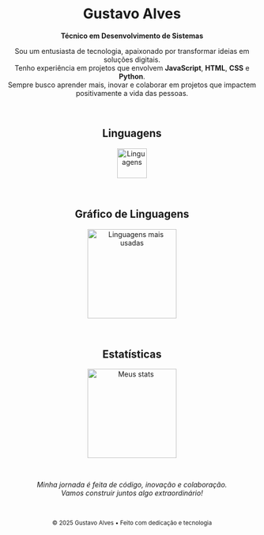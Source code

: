 

<h1 align="center">Gustavo Alves</h1>

<p align="center"><b>Técnico em Desenvolvimento de Sistemas</b></p>

<p align="center">
  Sou um entusiasta de tecnologia, apaixonado por transformar ideias em soluções digitais.<br>
  Tenho experiência em projetos que envolvem <b>JavaScript</b>, <b>HTML</b>, <b>CSS</b> e <b>Python</b>.<br>
  Sempre busco aprender mais, inovar e colaborar em projetos que impactem positivamente a vida das pessoas.
</p>

<br>

<h2 align="center">Linguagens</h2>

<p align="center">
  <img src="https://skillicons.dev/icons?i=js,html,css,python" alt="Linguagens" height="60" />
</p>

<br>

<h2 align="center">Gráfico de Linguagens</h2>

<p align="center">
  <img src="https://github-readme-stats.vercel.app/api/top-langs/?username=GustavoAlvess&layout=compact&langs_count=7&theme=radical&hide_border=true&bg_color=0D1117" alt="Linguagens mais usadas" height="180"/>
</p>

<br>

<h2 align="center">Estatísticas</h2>

<p align="center">
  <img src="https://github-readme-stats.vercel.app/api?username=GustavoAlvess&show_icons=true&theme=radical&hide_border=true&bg_color=0D1117&rank_icon=github" alt="Meus stats" height="180"/>
</p>

<br>

<p align="center">
  <i>Minha jornada é feita de código, inovação e colaboração.<br>
  Vamos construir juntos algo extraordinário!</i>
</p>

<br>

<p align="center">
  <sub>© 2025 Gustavo Alves • Feito com dedicação e tecnologia</sub>
</p>

